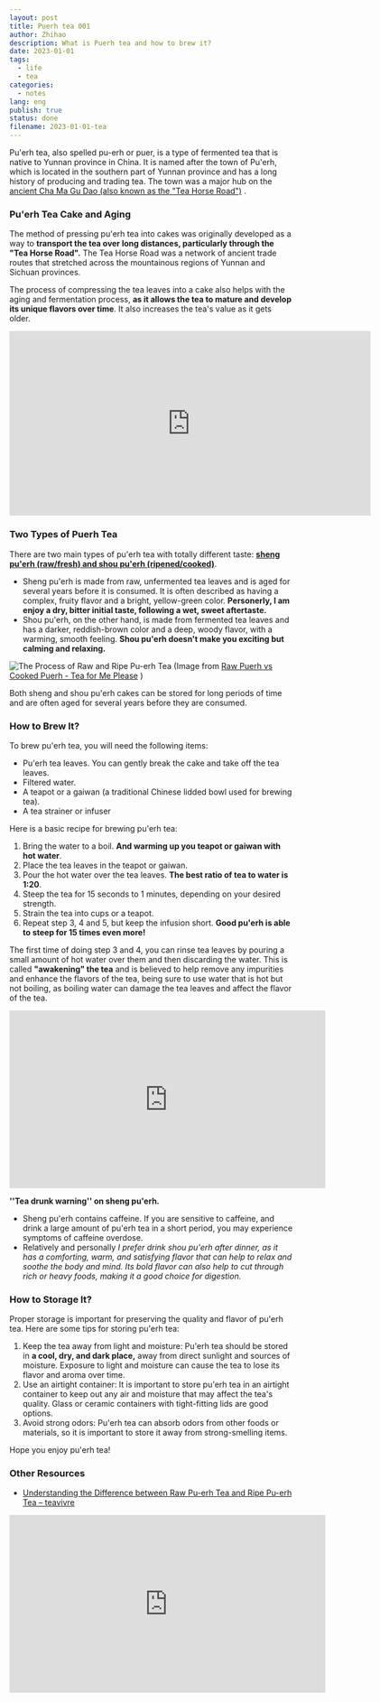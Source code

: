 ```yaml
---
layout: post
title: Puerh tea 001
author: Zhihao
description: What is Puerh tea and how to brew it?
date: 2023-01-01
tags:
  - life
  - tea
categories:
  - notes
lang: eng
publish: true
status: done
filename: 2023-01-01-tea
---
```


Pu'erh tea, also spelled pu-erh or puer, is a type of fermented tea that is native to Yunnan province in China. It is named after the town of Pu'erh, which is located in the southern part of Yunnan province and has a long history of producing and trading tea. The town was a major hub on the [ancient Cha Ma Gu Dao (also known as the "Tea Horse Road")](https://en.wikipedia.org/wiki/Tea_Horse_Road) .

### Pu'erh Tea Cake and Aging

The method of pressing pu'erh tea into cakes was originally developed as a way to **transport the tea over long distances, particularly through the "Tea Horse Road".** The Tea Horse Road was a network of ancient trade routes that stretched across the mountainous regions of Yunnan and Sichuan provinces.

The process of compressing the tea leaves into a cake also helps with the aging and fermentation process, **as it allows the tea to mature and develop its unique flavors over time**. It also increases the tea's value as it gets older.

<iframe id="reddit-embed" src="https://www.redditmedia.com/r/tea/comments/ydvwfw/is_this_puer_tea_i_bought_in_hong_kong_in_2014/?ref_source=embed&amp;ref=share&amp;embed=true" sandbox="allow-scripts allow-same-origin allow-popups" style="border: none;" height="327" width="640" scrolling="no"></iframe>

### Two Types of Puerh Tea

There are two main types of pu'erh tea with totally different taste: [**sheng pu'erh (raw/fresh) and shou pu'erh (ripened/cooked)**](https://en.wikipedia.org/wiki/Pu%27er_tea). 
- Sheng pu'erh is made from raw, unfermented tea leaves and is aged for several years before it is consumed. It is often described as having a complex, fruity flavor and a bright, yellow-green color. **Personerly, I am enjoy a dry, bitter initial taste, following a wet, sweet aftertaste.**
- Shou pu'erh, on the other hand, is made from fermented tea leaves and has a darker, reddish-brown color and a deep, woody flavor, with a warming, smooth feeling. **Shou pu'erh doesn't make you exciting but calming and relaxing.** 

![The Process of Raw and Ripe Pu-erh Tea](https://d27pcll2dx97vv.cloudfront.net/info/wp-content/uploads/2012/01/puerh_tea_production_process_830.jpg)
(Image from [Raw Puerh vs Cooked Puerh - Tea for Me Please](https://www.teaformeplease.com/raw-puerh-vs-cooked-puerh/) )

Both sheng and shou pu'erh cakes can be stored for long periods of time and are often aged for several years before they are consumed. 

### How to Brew It?

To brew pu'erh tea, you will need the following items:

-   Pu'erh tea leaves. You can gently break the cake and take off the tea leaves.
-   Filtered water.
-   A teapot or a gaiwan (a traditional Chinese lidded bowl used for brewing tea).
-   A tea strainer or infuser

Here is a basic recipe for brewing pu'erh tea:

1.  Bring the water to a boil. **And warming up you teapot or gaiwan with hot water**.
2.  Place the tea leaves in the teapot or gaiwan.
3.  Pour the hot water over the tea leaves. **The best ratio of tea to water is 1:20**.
4.  Steep the tea for 15 seconds to 1 minutes, depending on your desired strength.
5.  Strain the tea into cups or a teapot.
6.  Repeat step 3, 4 and 5, but keep the infusion short. **Good pu'erh is able to steep for 15 times even more!**

The first time of doing step 3 and 4, you can rinse tea leaves by pouring a small amount of hot water over them and then discarding the water. This is called **"awakening" the tea** and is believed to help remove any impurities and enhance the flavors of the tea, being sure to use water that is hot but not boiling, as boiling water can damage the tea leaves and affect the flavor of the tea. 

<iframe width="560" height="315" src="https://www.youtube.com/embed/XnCntK1ks80" title="YouTube video player" frameborder="0" allow="accelerometer; autoplay; clipboard-write; encrypted-media; gyroscope; picture-in-picture" allowfullscreen></iframe>

**''Tea drunk warning'' on sheng pu'erh.**
- Sheng pu'erh contains caffeine. If you are sensitive to caffeine, and drink a large amount of pu'erh tea in a short period, you may experience symptoms of caffeine overdose. 
- Relatively and personally *I prefer drink shou pu'erh after dinner, as it has a comforting, warm, and satisfying flavor that can help to relax and soothe the body and mind. Its bold flavor can also help to cut through rich or heavy foods, making it a good choice for digestion.*

### How to Storage It?

Proper storage is important for preserving the quality and flavor of pu'erh tea. Here are some tips for storing pu'erh tea:

1. Keep the tea away from light and moisture: Pu'erh tea should be stored in **a cool, dry, and dark place,** away from direct sunlight and sources of moisture. Exposure to light and moisture can cause the tea to lose its flavor and aroma over time.
2. Use an airtight container: It is important to store pu'erh tea in an airtight container to keep out any air and moisture that may affect the tea's quality. Glass or ceramic containers with tight-fitting lids are good options.
3. Avoid strong odors: Pu'erh tea can absorb odors from other foods or materials, so it is important to store it away from strong-smelling items.

Hope you enjoy pu'erh tea!


### Other Resources

- [Understanding the Difference between Raw Pu-erh Tea and Ripe Pu-erh Tea – teavivre](https://www.teavivre.com/info/difference-between-raw-and-ripe-puerh-tea.html)

<iframe width="560" height="315" src="https://www.youtube.com/embed/xY9w7GezgpU" title="YouTube video player" frameborder="0" allow="accelerometer; autoplay; clipboard-write; encrypted-media; gyroscope; picture-in-picture" allowfullscreen></iframe>